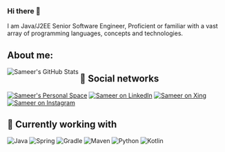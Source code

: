 ### Hi there 👋

I am Java/J2EE Senior Software Engineer, Proficient or familiar with a vast array of programming languages, concepts and technologies.

## About me:

<img align="left" alt="Sameer's GitHub Stats" src="https://github-contribution-stats.vercel.app/api/?username=cricketsamya" />


## 👥 Social networks
[![Sameer's Personal Space](https://img.shields.io/badge/Personal%20Space-orange?style=flat&logo=chainlink&labelColor=orange)](https://sameerkulkarni.de/)
[![Sameer on LinkedIn](https://img.shields.io/badge/LinkedIn-0072b1?logo=linkedin&logoColor=FFFFFF)](https://www.linkedin.com/in/sameerkulkarni30/)
[![Sameer on Xing](https://img.shields.io/badge/Xing-green?style=flat&logo=xing&labelColor=green)](https://www.xing.com/profile/Sameer_Kulkarni3/cv)
[![Sameer on Instagram](https://img.shields.io/badge/Instagram-pink?style=flat&logo=instagram&labelColor=pink)](https://www.instagram.com/cricketsamya)

## 🧰 Currently working with
![Java](https://img.shields.io/badge/-Java-0072b1?logo=Java&logoColor=FFFFF)
![Spring](https://img.shields.io/badge/-Spring-95ad9b?logo=Spring&logoColor=000000)
![Gradle](https://img.shields.io/badge/-Gradle-0fbcdb?logo=Gradle&logoColor=000000)
![Maven](https://img.shields.io/badge/-Maven-0fd641?logo=Maven&logoColor=000000)
![Python](https://img.shields.io/badge/-Python-34cfeb?logo=Python&logoColor=000000)
![Kotlin](https://img.shields.io/badge/-Kotlin-F7DF1E?logo=Kotlin&logoColor=000000)

